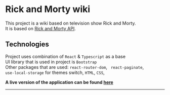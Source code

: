 # Rick and Morty wiki 

This project is a wiki based on television show Rick and Morty. \
It is based on [Rick and Morty API](https://rickandmortyapi.com/).

## Technologies
Project uses combination of `React` & `Typescript` as a base \
UI library that is used in project is `Bootstrap` \
Other packages that are used: `react-router-dom`, ` react-paginate`, \
`use-local-storage` for themes switch, `HTML`, `CSS`, 

**A live version of the application can be found [here]()**

***
